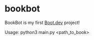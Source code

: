 # bookbot

BookBot is my first [Boot.dev](https://www.boot.dev) project!

Usage: python3 main.py <path_to_book>
